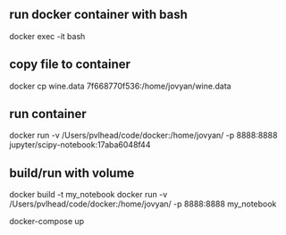 ## run docker container with bash
docker exec -it <mycontainer> bash

## copy file to container
docker cp wine.data 7f668770f536:/home/jovyan/wine.data

## run container
docker run -v /Users/pvlhead/code/docker:/home/jovyan/ -p 8888:8888 jupyter/scipy-notebook:17aba6048f44

## build/run with volume
docker build -t my_notebook
docker run -v /Users/pvlhead/code/docker:/home/jovyan/ -p 8888:8888 my_notebook


docker-compose up
